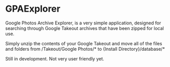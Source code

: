 # GPAExplorer

Google Photos Archive Explorer, is a very simple application, designed for searching through Google Takeout archives that have been zipped for local use.

Simply unzip the contents of your Google Takeout and move all of the files and folders from /Takeout/Google Photos/* to {Install Directory}/database/*

Still in development. Not very user friendly yet.
